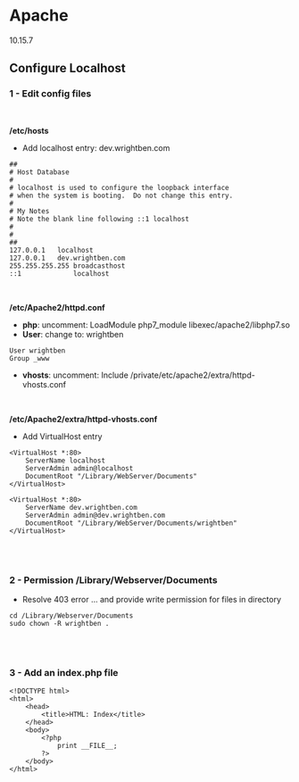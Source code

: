 # Apache

10.15.7

## Configure Localhost


### 1 - Edit config files

<br />

**/etc/hosts**
- Add localhost entry: dev.wrightben.com
```
##
# Host Database
#
# localhost is used to configure the loopback interface
# when the system is booting.  Do not change this entry.
#
# My Notes
# Note the blank line following ::1 localhost
#
#
##
127.0.0.1	localhost
127.0.0.1	dev.wrightben.com
255.255.255.255	broadcasthost
::1             localhost

```

<br />

**/etc/Apache2/httpd.conf**

- **php**: uncomment: LoadModule php7_module libexec/apache2/libphp7.so
- **User**: change to: wrightben
```
User wrightben
Group _www
```
- **vhosts**: uncomment: Include /private/etc/apache2/extra/httpd-vhosts.conf
<br />

**/etc/Apache2/extra/httpd-vhosts.conf**
- Add VirtualHost entry
```
<VirtualHost *:80>
    ServerName localhost
    ServerAdmin admin@localhost
    DocumentRoot "/Library/WebServer/Documents"
</VirtualHost>

<VirtualHost *:80>
    ServerName dev.wrightben.com
    ServerAdmin admin@dev.wrightben.com
    DocumentRoot "/Library/WebServer/Documents/wrightben"
</VirtualHost>
```


<br /><br />
### 2 - Permission /Library/Webserver/Documents
- Resolve 403 error  ... and provide write permission for files in directory
```
cd /Library/Webserver/Documents
sudo chown -R wrightben .
```


<br /><br />
### 3 - Add an index.php file
```
<!DOCTYPE html>
<html>
	<head>
		<title>HTML: Index</title>
	</head>
	<body>
		<?php
			print __FILE__;
		?>
	</body>
</html>
```
